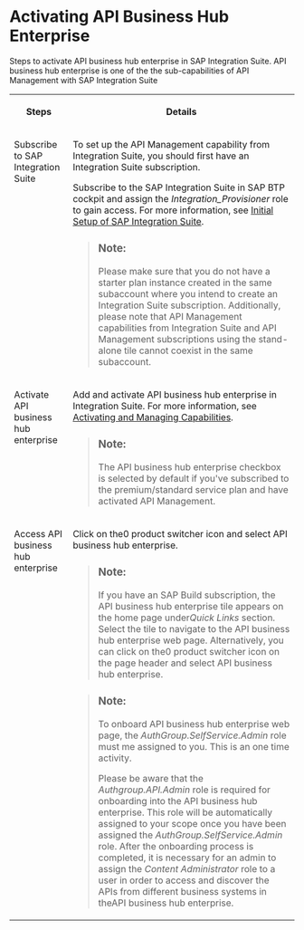 <!-- loioa0fb69bf8ccf47b3b8487b64945e42cc -->

<link rel="stylesheet" type="text/css" href="css/sap-icons.css"/>

# Activating API Business Hub Enterprise

Steps to activate API business hub enterprise in SAP Integration Suite. API business hub enterprise is one of the the sub-capabilities of API Management with SAP Integration Suite


<table>
<tr>
<th valign="top">

Steps

</th>
<th valign="top">

Details

</th>
</tr>
<tr>
<td valign="top">

Subscribe to SAP Integration Suite 

</td>
<td valign="top">

To set up the API Management capability from Integration Suite, you should first have an Integration Suite subscription.

Subscribe to the SAP Integration Suite in SAP BTP cockpit and assign the *Integration\_Provisioner* role to gain access. For more information, see [Initial Setup of SAP Integration Suite](10-InitialSetup/initial-setup-of-sap-integration-suite-3dcf507.md).

> ### Note:  
> Please make sure that you do not have a starter plan instance created in the same subaccount where you intend to create an Integration Suite subscription. Additionally, please note that API Management capabilities from Integration Suite and API Management subscriptions using the stand-alone tile cannot coexist in the same subaccount.



</td>
</tr>
<tr>
<td valign="top">

Activate API business hub enterprise 

</td>
<td valign="top">

Add and activate API business hub enterprise in Integration Suite. For more information, see [Activating and Managing Capabilities](activating-and-managing-capabilities-2ffb343.md).

> ### Note:  
> The API business hub enterprise checkbox is selected by default if you've subscribed to the premium/standard service plan and have activated API Management.



</td>
</tr>
<tr>
<td valign="top">

Access API business hub enterprise 

</td>
<td valign="top">

Click on the<span class="SAP-icons-V5"></span> product switcher icon and select API business hub enterprise.

> ### Note:  
> If you have an SAP Build subscription, the API business hub enterprise tile appears on the home page under*Quick Links* section. Select the tile to navigate to the API business hub enterprise web page. Alternatively, you can click on the<span class="SAP-icons-V5"></span> product switcher icon on the page header and select API business hub enterprise.

> ### Note:  
> To onboard API business hub enterprise web page, the *AuthGroup.SelfService.Admin* role must me assigned to you. This is an one time activity.
> 
> Please be aware that the *Authgroup.API.Admin* role is required for onboarding into the API business hub enterprise. This role will be automatically assigned to your scope once you have been assigned the *AuthGroup.SelfService.Admin* role. After the onboarding process is completed, it is necessary for an admin to assign the *Content Administrator* role to a user in order to access and discover the APIs from different business systems in theAPI business hub enterprise.



</td>
</tr>
</table>

